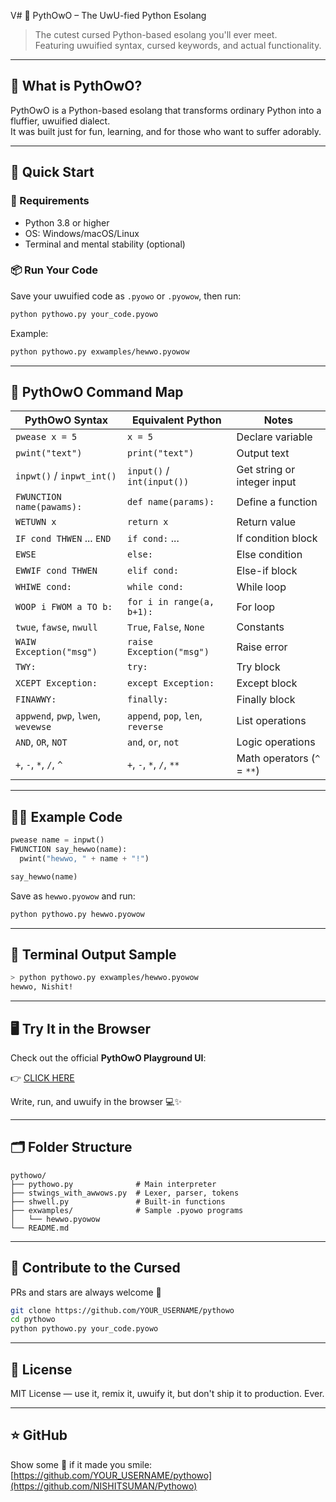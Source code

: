 V# 🐍 PythOwO – The UwU-fied Python Esolang

> The cutest cursed Python-based esolang you'll ever meet.  
> Featuring uwuified syntax, cursed keywords, and actual functionality.

---

## 🧠 What is PythOwO?

PythOwO is a Python-based esolang that transforms ordinary Python into a fluffier, uwuified dialect.  
It was built just for fun, learning, and for those who want to suffer adorably.

---

## 🚀 Quick Start

### 🔧 Requirements

- Python 3.8 or higher
- OS: Windows/macOS/Linux
- Terminal and mental stability (optional)

### 📦 Run Your Code

Save your uwuified code as `.pyowo` or `.pyowow`, then run:

```bash
python pythowo.py your_code.pyowo
```

Example:

```bash
python pythowo.py exwamples/hewwo.pyowow
```

---

## 🧾 PythOwO Command Map

| PythOwO Syntax                        | Equivalent Python             | Notes                          |
|--------------------------------------|--------------------------------|---------------------------------|
| `pwease x = 5`                       | `x = 5`                        | Declare variable                |
| `pwint("text")`                     | `print("text")`               | Output text                     |
| `inpwt()` / `inpwt_int()`           | `input()` / `int(input())`    | Get string or integer input     |
| `FWUNCTION name(pawams):`           | `def name(params):`           | Define a function               |
| `WETUWN x`                          | `return x`                    | Return value                    |
| `IF cond THWEN` ... `END`          | `if cond:` ...                | If condition block              |
| `EWSE`                              | `else:`                       | Else condition                  |
| `EWWIF cond THWEN`                 | `elif cond:`                  | Else-if block                   |
| `WHIWE cond:`                      | `while cond:`                 | While loop                      |
| `WOOP i FWOM a TO b:`              | `for i in range(a, b+1):`     | For loop                        |
| `twue`, `fawse`, `nwull`           | `True`, `False`, `None`       | Constants                       |
| `WAIW Exception("msg")`            | `raise Exception("msg")`      | Raise error                     |
| `TWY:`                              | `try:`                        | Try block                       |
| `XCEPT Exception:`                | `except Exception:`           | Except block                    |
| `FINAWWY:`                          | `finally:`                    | Finally block                   |
| `appwend`, `pwp`, `lwen`, `wevewse`| `append`, `pop`, `len`, `reverse` | List operations             |
| `AND`, `OR`, `NOT`                 | `and`, `or`, `not`            | Logic operations                |
| `+`, `-`, `*`, `/`, `^`            | `+`, `-`, `*`, `/`, `**`       | Math operators (`^` = `**`)     |

---

## 👨‍💻 Example Code

```py
pwease name = inpwt()
FWUNCTION say_hewwo(name):
  pwint("hewwo, " + name + "!")

say_hewwo(name)
```

Save as `hewwo.pyowow` and run:

```bash
python pythowo.py hewwo.pyowow
```

---

## 🧪 Terminal Output Sample

```bash
> python pythowo.py exwamples/hewwo.pyowow
hewwo, Nishit!
```

---

## 🖥️ Try It in the Browser

Check out the official **PythOwO Playground UI**:

👉 [CLICK HERE](https://pythowo-playground.vercel.app/)

Write, run, and uwuify in the browser 💻✨

---

## 🗂️ Folder Structure

```
pythowo/
├── pythowo.py              # Main interpreter
├── stwings_with_awwows.py  # Lexer, parser, tokens
├── shwell.py               # Built-in functions
├── exwamples/              # Sample .pyowo programs
│   └── hewwo.pyowow
└── README.md
```

---

## 🙌 Contribute to the Cursed

PRs and stars are always welcome 🌟

```bash
git clone https://github.com/YOUR_USERNAME/pythowo
cd pythowo
python pythowo.py your_code.pyowo
```

---

## 🪪 License

MIT License — use it, remix it, uwuify it, but don't ship it to production. Ever.

---


## ⭐ GitHub

Show some 💖 if it made you smile:  
[https://github.com/YOUR_USERNAME/pythowo](https://github.com/NISHITSUMAN/Pythowo)
